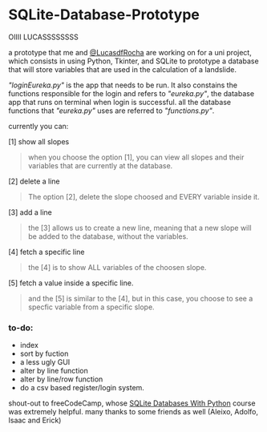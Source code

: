 # SQLite-Database-Prototype

OIIII LUCASSSSSSSS

a prototype that me and [@LucasdfRocha](https://github.com/LucasdfRocha) are working on for a uni project, which consists in using Python, Tkinter, and SQLite to prototype a database that will store variables that are used in the calculation of a landslide.

_"loginEureka.py"_ is the app that needs to be run. It also constains the functions responsible for the login and refers to _"eureka.py"_, the database app that runs on terminal when login is successful. all the database functions that _"eureka.py"_ uses are referred to _"functions.py"_.

currently you can:

[1] show all slopes

 > when you choose the option [1], you can view all slopes and their variables that are currently at the database.
  
[2] delete a line

> The option [2], delete the slope choosed and EVERY variable inside it.
  
[3] add a line 
  
  > the [3] allows us to create a new line, meaning that a new slope will be added to the database, without the variables.
  
[4] fetch a specific line
  
  > the [4] is to show ALL variables of the choosen slope.
  
[5] fetch a value inside a specific line.
  
  > and the [5] is similar to the [4], but in this case, you choose to see a specfic variable from a specific slope.
  
### to-do:
- index
- sort by fuction
- a less ugly GUI
- alter by line function
- alter by line/row function
- do a csv based register/login system.

shout-out to freeCodeCamp, whose [SQLite Databases With Python](https://www.youtube.com/watch?v=byHcYRpMgI4) course was extremely helpful. many thanks to some friends as well (Aleixo, Adolfo, Isaac and Erick)
